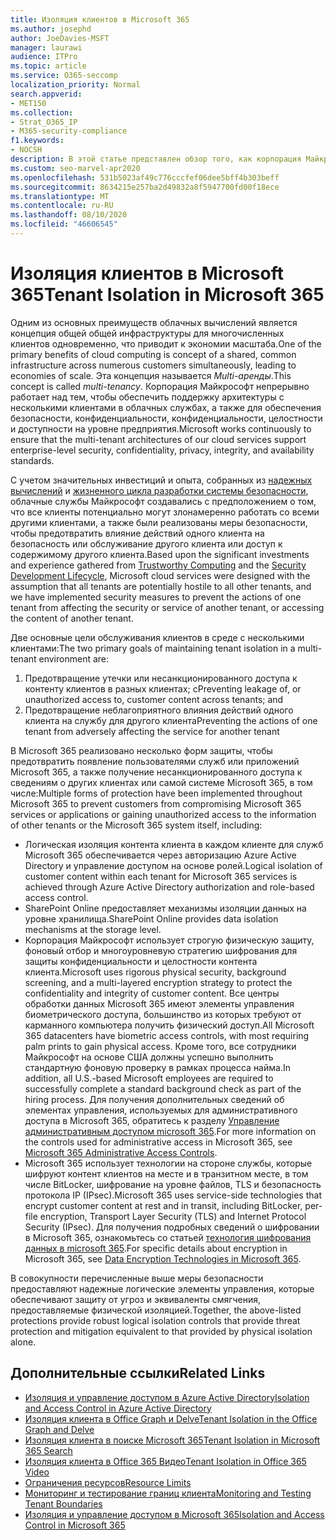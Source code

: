 ```yaml
---
title: Изоляция клиентов в Microsoft 365
ms.author: josephd
author: JoeDavies-MSFT
manager: laurawi
audience: ITPro
ms.topic: article
ms.service: O365-seccomp
localization_priority: Normal
search.appverid:
- MET150
ms.collection:
- Strat_O365_IP
- M365-security-compliance
f1.keywords:
- NOCSH
description: В этой статье представлен обзор того, как корпорация Майкрософт обеспечивает изоляцию клиентов в облачных службах, таких как Microsoft 365.
ms.custom: seo-marvel-apr2020
ms.openlocfilehash: 531b5023af49c776cccfef06dee5bff4b303beff
ms.sourcegitcommit: 8634215e257ba2d49832a8f5947700fd00f18ece
ms.translationtype: MT
ms.contentlocale: ru-RU
ms.lasthandoff: 08/10/2020
ms.locfileid: "46606545"
---
```

# <a name="tenant-isolation-in-microsoft-365"></a><span data-ttu-id="e0ba0-103">Изоляция клиентов в Microsoft 365</span><span class="sxs-lookup"><span data-stu-id="e0ba0-103">Tenant Isolation in Microsoft 365</span></span>

<span data-ttu-id="e0ba0-104">Одним из основных преимуществ облачных вычислений является концепция общей общей инфраструктуры для многочисленных клиентов одновременно, что приводит к экономии масштаба.</span><span class="sxs-lookup"><span data-stu-id="e0ba0-104">One of the primary benefits of cloud computing is concept of a shared, common infrastructure across numerous customers simultaneously, leading to economies of scale.</span></span> <span data-ttu-id="e0ba0-105">Эта концепция называется *Multi-аренды*.</span><span class="sxs-lookup"><span data-stu-id="e0ba0-105">This concept is called *multi-tenancy*.</span></span> <span data-ttu-id="e0ba0-106">Корпорация Майкрософт непрерывно работает над тем, чтобы обеспечить поддержку архитектуры с несколькими клиентами в облачных службах, а также для обеспечения безопасности, конфиденциальности, конфиденциальности, целостности и доступности на уровне предприятия.</span><span class="sxs-lookup"><span data-stu-id="e0ba0-106">Microsoft works continuously to ensure that the multi-tenant architectures of our cloud services support enterprise-level security, confidentiality, privacy, integrity, and availability standards.</span></span>

<span data-ttu-id="e0ba0-107">С учетом значительных инвестиций и опыта, собранных из [надежных вычислений](https://www.microsoft.com/trust-center) и [жизненного цикла разработки системы безопасности](https://www.microsoft.com/securityengineering/sdl/), облачные службы Майкрософт создавались с предположением о том, что все клиенты потенциально могут злонамеренно работать со всеми другими клиентами, а также были реализованы меры безопасности, чтобы предотвратить влияние действий одного клиента на безопасность или обслуживание другого клиента или доступ к содержимому другого клиента.</span><span class="sxs-lookup"><span data-stu-id="e0ba0-107">Based upon the significant investments and experience gathered from [Trustworthy Computing](https://www.microsoft.com/trust-center) and the [Security Development Lifecycle](https://www.microsoft.com/securityengineering/sdl/), Microsoft cloud services were designed with the assumption that all tenants are potentially hostile to all other tenants, and we have implemented security measures to prevent the actions of one tenant from affecting the security or service of another tenant, or accessing the content of another tenant.</span></span>

<span data-ttu-id="e0ba0-108">Две основные цели обслуживания клиентов в среде с несколькими клиентами:</span><span class="sxs-lookup"><span data-stu-id="e0ba0-108">The two primary goals of maintaining tenant isolation in a multi-tenant environment are:</span></span>

1.    <span data-ttu-id="e0ba0-109">Предотвращение утечки или несанкционированного доступа к контенту клиентов в разных клиентах; с</span><span class="sxs-lookup"><span data-stu-id="e0ba0-109">Preventing leakage of, or unauthorized access to, customer content across tenants; and</span></span>
2.    <span data-ttu-id="e0ba0-110">Предотвращение неблагоприятного влияния действий одного клиента на службу для другого клиента</span><span class="sxs-lookup"><span data-stu-id="e0ba0-110">Preventing the actions of one tenant from adversely affecting the service for another tenant</span></span>

<span data-ttu-id="e0ba0-111">В Microsoft 365 реализовано несколько форм защиты, чтобы предотвратить появление пользователями служб или приложений Microsoft 365, а также получение несанкционированного доступа к сведениям о других клиентах или самой системе Microsoft 365, в том числе:</span><span class="sxs-lookup"><span data-stu-id="e0ba0-111">Multiple forms of protection have been implemented throughout Microsoft 365 to prevent customers from compromising Microsoft 365 services or applications or gaining unauthorized access to the information of other tenants or the Microsoft 365 system itself, including:</span></span>

- <span data-ttu-id="e0ba0-112">Логическая изоляция контента клиента в каждом клиенте для служб Microsoft 365 обеспечивается через авторизацию Azure Active Directory и управление доступом на основе ролей.</span><span class="sxs-lookup"><span data-stu-id="e0ba0-112">Logical isolation of customer content within each tenant for Microsoft 365 services is achieved through Azure Active Directory authorization and role-based access control.</span></span>
- <span data-ttu-id="e0ba0-113">SharePoint Online предоставляет механизмы изоляции данных на уровне хранилища.</span><span class="sxs-lookup"><span data-stu-id="e0ba0-113">SharePoint Online provides data isolation mechanisms at the storage level.</span></span>
- <span data-ttu-id="e0ba0-114">Корпорация Майкрософт использует строгую физическую защиту, фоновый отбор и многоуровневую стратегию шифрования для защиты конфиденциальности и целостности контента клиента.</span><span class="sxs-lookup"><span data-stu-id="e0ba0-114">Microsoft uses rigorous physical security, background screening, and a multi-layered encryption strategy to protect the confidentiality and integrity of customer content.</span></span> <span data-ttu-id="e0ba0-115">Все центры обработки данных Microsoft 365 имеют элементы управления биометрического доступа, большинство из которых требуют от карманного компьютера получить физический доступ.</span><span class="sxs-lookup"><span data-stu-id="e0ba0-115">All Microsoft 365 datacenters have biometric access controls, with most requiring palm prints to gain physical access.</span></span> <span data-ttu-id="e0ba0-116">Кроме того, все сотрудники Майкрософт на основе США должны успешно выполнить стандартную фоновую проверку в рамках процесса найма.</span><span class="sxs-lookup"><span data-stu-id="e0ba0-116">In addition, all U.S.-based Microsoft employees are required to successfully complete a standard background check as part of the hiring process.</span></span> <span data-ttu-id="e0ba0-117">Для получения дополнительных сведений об элементах управления, используемых для административного доступа в Microsoft 365, обратитесь к разделу [Управление административным доступом microsoft 365](office-365-administrative-access-controls-overview.md).</span><span class="sxs-lookup"><span data-stu-id="e0ba0-117">For more information on the controls used for administrative access in Microsoft 365, see [Microsoft 365 Administrative Access Controls](office-365-administrative-access-controls-overview.md).</span></span>
- <span data-ttu-id="e0ba0-118">Microsoft 365 использует технологии на стороне службы, которые шифруют контент клиентов на месте и в транзитном месте, в том числе BitLocker, шифрование на уровне файлов, TLS и безопасность протокола IP (IPsec).</span><span class="sxs-lookup"><span data-stu-id="e0ba0-118">Microsoft 365 uses service-side technologies that encrypt customer content at rest and in transit, including BitLocker, per-file encryption, Transport Layer Security (TLS) and Internet Protocol Security (IPsec).</span></span> <span data-ttu-id="e0ba0-119">Для получения подробных сведений о шифровании в Microsoft 365, ознакомьтесь со статьей [технология шифрования данных в microsoft 365](https://docs.microsoft.com/microsoft-365/compliance/office-365-encryption-in-the-microsoft-cloud-overview).</span><span class="sxs-lookup"><span data-stu-id="e0ba0-119">For specific details about encryption in Microsoft 365, see [Data Encryption Technologies in Microsoft 365](https://docs.microsoft.com/microsoft-365/compliance/office-365-encryption-in-the-microsoft-cloud-overview).</span></span>

<span data-ttu-id="e0ba0-120">В совокупности перечисленные выше меры безопасности предоставляют надежные логические элементы управления, которые обеспечивают защиту от угроз и эквиваленты смягчения, предоставляемые физической изоляцией.</span><span class="sxs-lookup"><span data-stu-id="e0ba0-120">Together, the above-listed protections provide robust logical isolation controls that provide threat protection and mitigation equivalent to that provided by physical isolation alone.</span></span>

## <a name="related-links"></a><span data-ttu-id="e0ba0-121">Дополнительные ссылки</span><span class="sxs-lookup"><span data-stu-id="e0ba0-121">Related Links</span></span>

- [<span data-ttu-id="e0ba0-122">Изоляция и управление доступом в Azure Active Directory</span><span class="sxs-lookup"><span data-stu-id="e0ba0-122">Isolation and Access Control in Azure Active Directory</span></span>](office-365-isolation-in-azure-active-directory.md)
- [<span data-ttu-id="e0ba0-123">Изоляция клиента в Office Graph и Delve</span><span class="sxs-lookup"><span data-stu-id="e0ba0-123">Tenant Isolation in the Office Graph and Delve</span></span>](office-365-isolation-in-graph-and-delve.md)
- [<span data-ttu-id="e0ba0-124">Изоляция клиента в поиске Microsoft 365</span><span class="sxs-lookup"><span data-stu-id="e0ba0-124">Tenant Isolation in Microsoft 365 Search</span></span>](office-365-isolation-in-office-365-search.md)
- [<span data-ttu-id="e0ba0-125">Изоляция клиента в Office 365 Видео</span><span class="sxs-lookup"><span data-stu-id="e0ba0-125">Tenant Isolation in Office 365 Video</span></span>](office-365-isolation-in-office-365-video.md)
- [<span data-ttu-id="e0ba0-126">Ограничения ресурсов</span><span class="sxs-lookup"><span data-stu-id="e0ba0-126">Resource Limits</span></span>](office-365-resource-limits.md)
- [<span data-ttu-id="e0ba0-127">Мониторинг и тестирование границ клиента</span><span class="sxs-lookup"><span data-stu-id="e0ba0-127">Monitoring and Testing Tenant Boundaries</span></span>](office-365-monitoring-and-testing.md)
- [<span data-ttu-id="e0ba0-128">Изоляция и управление доступом в Microsoft 365</span><span class="sxs-lookup"><span data-stu-id="e0ba0-128">Isolation and Access Control in Microsoft 365</span></span>](office-365-isolation-in-office-365.md)

